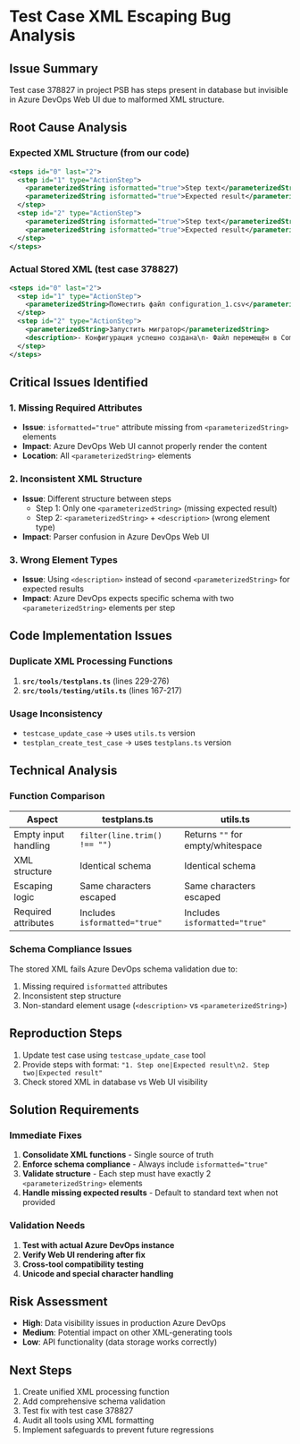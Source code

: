 # Test Case XML Escaping Bug Analysis

## Issue Summary
Test case 378827 in project PSB has steps present in database but invisible in Azure DevOps Web UI due to malformed XML structure.

## Root Cause Analysis

### Expected XML Structure (from our code)
```xml
<steps id="0" last="2">
  <step id="1" type="ActionStep">
    <parameterizedString isformatted="true">Step text</parameterizedString>
    <parameterizedString isformatted="true">Expected result</parameterizedString>
  </step>
  <step id="2" type="ActionStep">
    <parameterizedString isformatted="true">Step text</parameterizedString>
    <parameterizedString isformatted="true">Expected result</parameterizedString>
  </step>
</steps>
```

### Actual Stored XML (test case 378827)
```xml
<steps id="0" last="2">
  <step id="1" type="ActionStep">
    <parameterizedString>Поместить файл configuration_1.csv</parameterizedString>
  </step>
  <step id="2" type="ActionStep">
    <parameterizedString>Запустить мигратор</parameterizedString>
    <description>- Конфигурация успешно создана\n- Файл перемещён в CompletedFilesDir</description>
  </step>
</steps>
```

## Critical Issues Identified

### 1. Missing Required Attributes
- **Issue**: `isformatted="true"` attribute missing from `<parameterizedString>` elements
- **Impact**: Azure DevOps Web UI cannot properly render the content
- **Location**: All `<parameterizedString>` elements

### 2. Inconsistent XML Structure  
- **Issue**: Different structure between steps
  - Step 1: Only one `<parameterizedString>` (missing expected result)
  - Step 2: `<parameterizedString>` + `<description>` (wrong element type)
- **Impact**: Parser confusion in Azure DevOps Web UI

### 3. Wrong Element Types
- **Issue**: Using `<description>` instead of second `<parameterizedString>` for expected results
- **Impact**: Azure DevOps expects specific schema with two `<parameterizedString>` elements per step

## Code Implementation Issues

### Duplicate XML Processing Functions
1. **`src/tools/testplans.ts`** (lines 229-276)
2. **`src/tools/testing/utils.ts`** (lines 167-217)

### Usage Inconsistency
- `testcase_update_case` → uses `utils.ts` version
- `testplan_create_test_case` → uses `testplans.ts` version  

## Technical Analysis

### Function Comparison
| Aspect | testplans.ts | utils.ts |
|--------|--------------|----------|
| Empty input handling | `filter(line.trim() !== "")` | Returns `""` for empty/whitespace |
| XML structure | Identical schema | Identical schema |
| Escaping logic | Same characters escaped | Same characters escaped |
| Required attributes | Includes `isformatted="true"` | Includes `isformatted="true"` |

### Schema Compliance Issues
The stored XML fails Azure DevOps schema validation due to:
1. Missing required `isformatted` attributes
2. Inconsistent step structure
3. Non-standard element usage (`<description>` vs `<parameterizedString>`)

## Reproduction Steps
1. Update test case using `testcase_update_case` tool
2. Provide steps with format: `"1. Step one|Expected result\n2. Step two|Expected result"`
3. Check stored XML in database vs Web UI visibility

## Solution Requirements

### Immediate Fixes
1. **Consolidate XML functions** - Single source of truth
2. **Enforce schema compliance** - Always include `isformatted="true"`
3. **Validate structure** - Each step must have exactly 2 `<parameterizedString>` elements
4. **Handle missing expected results** - Default to standard text when not provided

### Validation Needs
1. **Test with actual Azure DevOps instance**
2. **Verify Web UI rendering after fix**  
3. **Cross-tool compatibility testing**
4. **Unicode and special character handling**

## Risk Assessment
- **High**: Data visibility issues in production Azure DevOps
- **Medium**: Potential impact on other XML-generating tools
- **Low**: API functionality (data storage works correctly)

## Next Steps
1. Create unified XML processing function
2. Add comprehensive schema validation
3. Test fix with test case 378827
4. Audit all tools using XML formatting
5. Implement safeguards to prevent future regressions